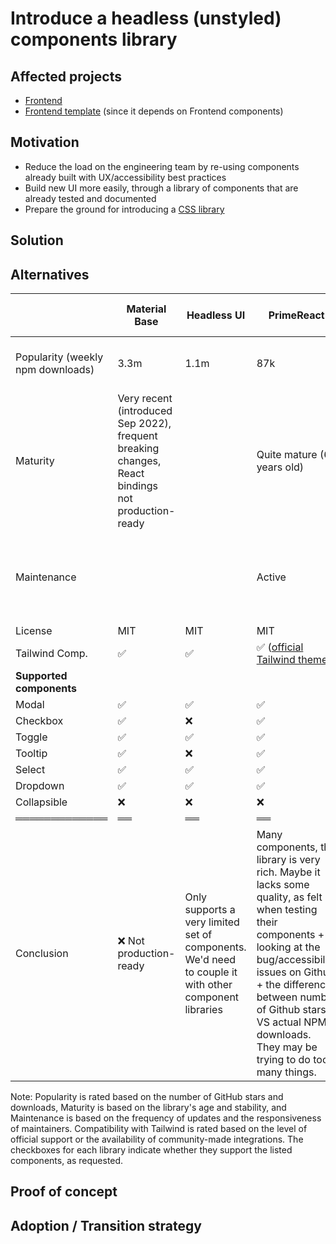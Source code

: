 # Introduce a headless (unstyled) components library

## Affected projects

- [Frontend](https://github.com/opencollective/opencollective-frontend)
- [Frontend template](https://github.com/opencollective/opencollective-frontend-template) (since it depends on Frontend components)

## Motivation

- Reduce the load on the engineering team by re-using components already built with UX/accessibility best practices
- Build new UI more easily, through a library of components that are already tested and documented
- Prepare the ground for introducing a [CSS library](https://github.com/opencollective/opencollective/pull/6694)

## Solution

<!--
Describe the proposed solutions with facts and arguments in favor of this change.
If it has some drawbacks, include them as well.
-->

## Alternatives

|                                   | Material Base                                                                                     | Headless UI                                                                                           | PrimeReact                                                                                                                                                                                                                                                                           | Radix UI                                                   | AriaKit (ex-ReaKit)                                                                                                        | Reach UI                                                                       | React Aria                                                                                                                                     |
| --------------------------------- | ------------------------------------------------------------------------------------------------- | ----------------------------------------------------------------------------------------------------- | ------------------------------------------------------------------------------------------------------------------------------------------------------------------------------------------------------------------------------------------------------------------------------------ | ---------------------------------------------------------- | -------------------------------------------------------------------------------------------------------------------------- | ------------------------------------------------------------------------------ | ---------------------------------------------------------------------------------------------------------------------------------------------- |
| Popularity (weekly npm downloads) | 3.3m                                                                                              | 1.1m                                                                                                  | 87k                                                                                                                                                                                                                                                                                  | 1.9m (@radix-ui/react-primitive)                           | 165k                                                                                                                       | 800k                                                                           | 163k                                                                                                                                           |
| Maturity                          | Very recent (introduced Sep 2022), frequent breaking changes, React bindings not production-ready |                                                                                                       | Quite mature (6 years old)                                                                                                                                                                                                                                                           | Mature (first release Dec 2020)                            | Hard to say, the project was recently rebooted                                                                             | Mature (4 years old)                                                           | Quite recent (1 year old)                                                                                                                      |
| Maintenance                       |                                                                                                   |                                                                                                       | Active                                                                                                                                                                                                                                                                               | Active                                                     | Active                                                                                                                     | Low activity (last publish 8 months ago), looks like a solo-maintainer project | Active                                                                                                                                         |
| License                           | MIT                                                                                               | MIT                                                                                                   | MIT                                                                                                                                                                                                                                                                                  | MIT                                                        | MIT                                                                                                                        | MIT                                                                            | Apache 2.0                                                                                                                                     |
| Tailwind Comp.                    | ✅                                                                                                | ✅                                                                                                    | ✅ ([official Tailwind theme](https://www.primefaces.org/primereact-6-6-0-released-with-tailwind-theme/))                                                                                                                                                                            | ✅                                                         | ✅                                                                                                                         | ✅                                                                             | ✅                                                                                                                                             |
| **Supported components**          |                                                                                                   |                                                                                                       |                                                                                                                                                                                                                                                                                      |                                                            |                                                                                                                            |                                                                                |                                                                                                                                                |
| Modal                             | ✅                                                                                                | ✅                                                                                                    | ✅                                                                                                                                                                                                                                                                                   | ✅                                                         | ✅                                                                                                                         | ✅                                                                             | ✅                                                                                                                                             |
| Checkbox                          | ✅                                                                                                | ❌                                                                                                    | ✅                                                                                                                                                                                                                                                                                   | ✅                                                         | ✅                                                                                                                         | ✅                                                                             | ✅                                                                                                                                             |
| Toggle                            | ✅                                                                                                | ✅                                                                                                    | ✅                                                                                                                                                                                                                                                                                   | ✅                                                         | ✅                                                                                                                         | ❌                                                                             | ✅                                                                                                                                             |
| Tooltip                           | ✅                                                                                                | ❌                                                                                                    | ✅                                                                                                                                                                                                                                                                                   | ✅                                                         | ✅                                                                                                                         | ❌                                                                             | ✅                                                                                                                                             |
| Select                            | ✅                                                                                                | ✅                                                                                                    | ✅                                                                                                                                                                                                                                                                                   | ✅                                                         | ✅                                                                                                                         | ❌                                                                             | ✅                                                                                                                                             |
| Dropdown                          | ✅                                                                                                | ✅                                                                                                    | ✅                                                                                                                                                                                                                                                                                   | ✅                                                         | ✅                                                                                                                         | ❌                                                                             | ✅                                                                                                                                             |
| Collapsible                       | ❌                                                                                                | ❌                                                                                                    | ❌                                                                                                                                                                                                                                                                                   | ✅                                                         | ✅                                                                                                                         |                                                                                | ❌                                                                                                                                             |
| ═════════════                     | ══                                                                                                | ══                                                                                                    | ══                                                                                                                                                                                                                                                                                   | ══                                                         | ══                                                                                                                         | ══                                                                             | ══                                                                                                                                             |
| Conclusion                        | ❌ Not production-ready                                                                           | Only supports a very limited set of components. We'd need to couple it with other component libraries | Many components, the library is very rich. Maybe it lacks some quality, as felt when testing their components + looking at the bug/accessibility issues on Github + the difference between number of Github stars VS actual NPM downloads. They may be trying to do too many things. | Looks mature & stable. Very polished. Numerous components. | The project looks good but currently going through a full re-branding that makes the current state of the project unclear. | ❌ Not active enough, not enough components.                                   | Looks very polished, it's backed by Adobe so likely to stay and be maintained. Special attention given to accessibility and UX best practices. |

Note: Popularity is rated based on the number of GitHub stars and downloads, Maturity is based on the library's age and stability, and Maintenance is based on the frequency of updates and the responsiveness of maintainers. Compatibility with Tailwind is rated based on the level of official support or the availability of community-made integrations. The checkboxes for each library indicate whether they support the listed components, as requested.

## Proof of concept

<!-- If applicable, add a link to a PR or an example that demonstrate the change -->

## Adoption / Transition strategy

<!--
If applicable, how are we going to migrate existing code? How are we going to document and teach
that to ensure that existing and new contributors will acknowledge this change?
-->
